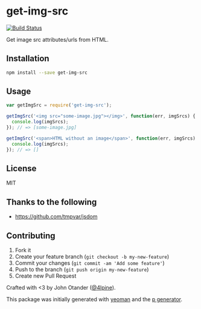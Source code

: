 # get-img-src

[![Build Status](https://secure.travis-ci.org/johnotander/get-img-src.png?branch=master)](https://travis-ci.org/johnotander/get-img-src)

Get image src attributes/urls from HTML.

## Installation

```bash
npm install --save get-img-src
```

## Usage

```javascript
var getImgSrc = require('get-img-src');

getImgSrc('<img src="some-image.jpg"></img>', function(err, imgSrcs) {
  console.log(imgSrcs);
}); // => [some-image.jpg]

getImgSrc('<span>HTML without an image</span>', function(err, imgSrcs) {
  console.log(imgSrcs);
}); // => []
```

## License

MIT

## Thanks to the following

* <https://github.com/tmpvar/jsdom>

## Contributing

1. Fork it
2. Create your feature branch (`git checkout -b my-new-feature`)
3. Commit your changes (`git commit -am 'Add some feature'`)
4. Push to the branch (`git push origin my-new-feature`)
5. Create new Pull Request

Crafted with <3 by John Otander ([@4lpine](https://twitter.com/4lpine)).

This package was initially generated with [yeoman](http://yeoman.io) and the [p generator](https://github.com/johnotander/generator-p.git).
